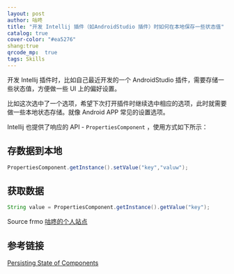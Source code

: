 ```yaml
---
layout: post
author: 咕咚
title: "开发 Intellij 插件（如AndroidStudio 插件）时如何在本地保存一些状态值"
catalog: true
cover-color: "#ea5276"
shang:true
qrcode_mp:  true
tags: Skills
---
```


开发 Intellij 插件时，比如自己最近开发的一个 AndroidStudio 插件，需要存储一些状态值，方便做一些 UI 上的偏好设置。

比如这次选中了一个选项，希望下次打开插件时继续选中相应的选项，此时就需要做一些本地状态存储。就像 Android APP 常见的设置选项。

Intellij 也提供了响应的 API - `PropertiesComponent` ，使用方式如下所示：
## 存数据到本地
```java
PropertiesComponent.getInstance().setValue("key","valuw");
```

## 获取数据
```java
String value = PropertiesComponent.getInstance().getValue("key");
```

Source frmo [咕咚的个人站点](http://gudong.name/)

## 参考链接
[Persisting State of Components](https://www.jetbrains.org/intellij/sdk/docs/basics/persisting_state_of_components.html?search=Serialization)

